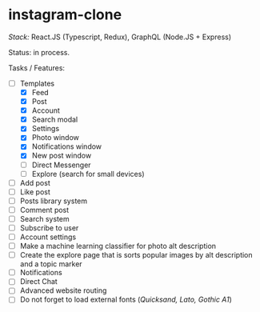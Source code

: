 # instagram-clone
_Stack:_ React.JS (Typescript, Redux), GraphQL (Node.JS + Express)

Status: in process.

Tasks / Features:
- [ ] Templates
  - [x] Feed
  - [x] Post
  - [x] Account
  - [x] Search modal
  - [x] Settings
  - [x] Photo window
  - [x] Notifications window
  - [x] New post window
  - [ ] Direct Messenger
  - [ ] Explore (search for small devices)
- [ ] Add post
- [ ] Like post
- [ ] Posts library system
- [ ] Comment post
- [ ] Search system
- [ ] Subscribe to user
- [ ] Account settings
- [ ] Make a machine learning classifier for photo alt description
- [ ] Create the explore page that is sorts popular images by alt description and a topic marker
- [ ] Notifications
- [ ] Direct Chat
- [ ] Advanced website routing
- [ ] Do not forget to load external fonts (_Quicksand, Lato, Gothic A1_)
